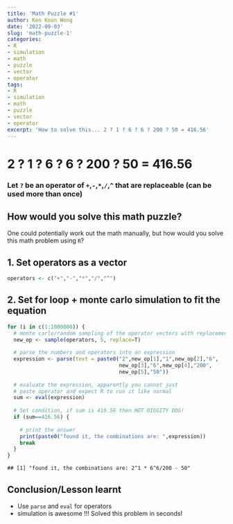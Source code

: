 ```yaml
---
title: 'Math Puzzle #1'
author: Ken Koon Wong
date: '2022-09-03'
slug: 'math-puzzle-1'
categories: 
- R
- simulation
- math
- puzzle
- vector
- operator
tags: 
- R
- simulation
- math
- puzzle
- vector
- operator
excerpt: 'How to solve this... 2 ? 1 ? 6 ? 6 ? 200 ? 50 = 416.56'
---
```



# 2 ? 1 ? 6 ? 6 ? 200 ? 50 = 416.56
### Let `?` be an operator of `+`,`-`,`*`,`/`,`^` that are replaceable (can be used more than once)

## How would you solve this math puzzle?
One could potentially work out the math manually, but how would you solve this math problem using `R`?

## 1. Set operators as a vector

```r
operators <- c("+","-","*","/","^")
```

## 2. Set for loop + monte carlo simulation to fit the equation

```r
for (i in c(1:1000000)) {
  # monte carlo/random sampling of the operator vectors with replacement
  new_op <- sample(operators, 5, replace=T)
  
  # parse the numbers and operators into an expression
  expression <- parse(text = paste0("2",new_op[1],"1",new_op[2],"6",
                                    new_op[3],"6",new_op[4],"200",
                                    new_op[5],"50"))
  
  # evaluate the expression, apparently you cannot just 
  # paste operator and expect R to run it like normal
  sum <- eval(expression) 
  
  # Set condition, if sum is 416.56 then HOT DIGGITY DOG!
  if (sum==416.56) {
    
    # print the answer
    print(paste0("found it, the combinations are: ",expression))
    break
  }  
}
```

```
## [1] "found it, the combinations are: 2^1 * 6^6/200 - 50"
```

## Conclusion/Lesson learnt
- Use `parse` and `eval` for operators
- simulation is awesome !!! Solved this problem in seconds!
